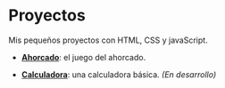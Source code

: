 # Proyectos

Mis pequeños proyectos con HTML, CSS y javaScript.

- **[Ahorcado](https://drhanfastolfe.github.io/ahorcado/index.html)**: el juego del ahorcado.

- **[Calculadora](https://drhanfastolfe.github.io/calculadora/index.html)**: una calculadora básica. _(En desarrollo)_
